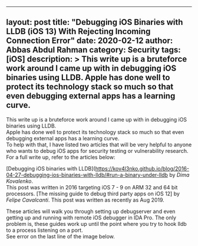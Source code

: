 
---
layout: post
title: "Debugging iOS Binaries with LLDB (iOS 13) With Rejecting Incoming Connection Error"
date: 2020-02-12
author: Abbas Abdul Rahman
category: Security
tags: [iOS]
description: > This write up is a bruteforce work around I came up with in debugging iOS binaries using LLDB. 
Apple has done well to protect its technology stack so much so that even debugging external apps has a learning curve.
---

This write up is a bruteforce work around I came up with in debugging iOS binaries using LLDB.  
Apple has done well to protect its technology stack so much so that even debugging external apps has a learning curve.  
To help with that, I have listed two articles that will be very helpful to anyone who wants to debug iOS apps for security testing or vulnerability research.  
For a full write up, refer to the articles below:

[Debugging iOS binaries with LLDB](https://kov4l3nko.github.io/blog/2016-04-27-debugging-ios-binaries-with-lldb/#run-a-binary-under-lldb by *Dima Kovalenko*.  
This post was written in 2016 targeting iOS 7 - 9 on ARM 32 and 64 bit processors.
[The missing guide to debug third party apps on iOS 12] by *Felipe Cavalcanti*. This post was written as recently as Aug 2019.

These articles will walk you through setting up debugserver and even getting up and running with  remote iOS debugger in IDA Pro.
The only problem is, these guides work up until the point where you try to hook lldb to a process listening on a port.  
See error on the last line of the image below.
